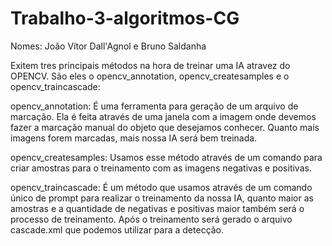 # Trabalho-3-algoritmos-CG

Nomes: João Vítor Dall'Agnol e Bruno Saldanha

Exitem tres principais métodos na hora de treinar uma IA atravez do OPENCV. São eles o opencv_annotation, opencv_createsamples e o opencv_traincascade:
  
opencv_annotation:
	  É uma ferramenta para geração de um arquivo de marcação. Ela é feita através de uma janela com a imagem onde devemos fazer a marcação manual do objeto que desejamos conhecer. 
  Quanto mais imagens forem marcadas, mais nossa IA será bem treinada.

opencv_createsamples:
	Usamos esse método através de um comando para criar amostras para o treinamento com as imagens negativas e positivas.

opencv_traincascade:
	  É um método que usamos através de um comando único de prompt para realizar o treinamento da nossa IA, 
  quanto maior as amostras e a quantidade de negativas e positivas maior também será o processo de treinamento. 
  Após o treinamento será gerado o arquivo cascade.xml que podemos utilizar para a detecção.

